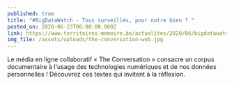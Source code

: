 ```yaml
---
published: true
title: "#BigDataWatch - Tous surveillés, pour notre bien ? "
posted_on: 2020-06-23T00:00:00.000Z
link: https://www.territoires-memoire.be/actualites/2020/06/bigdatawatch-tous-surveilles-pour-notre-bien/
img_file: /assets/uploads/the-conversation-web.jpg
---
```

Le média en ligne collaboratif  « The Conversation » consacre un corpus documentaire à l'usage des technologies numériques et de nos données personnelles ! Découvrez ces textes qui invitent à la réflexion.